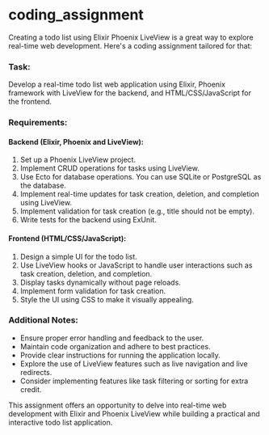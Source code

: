 # coding_assignment

Creating a todo list using Elixir Phoenix LiveView is a great way to explore real-time web development. Here's a coding assignment tailored for that:

### Task:
Develop a real-time todo list web application using Elixir, Phoenix framework with LiveView for the backend, and HTML/CSS/JavaScript for the frontend.

### Requirements:

#### Backend (Elixir, Phoenix and LiveView):
1. Set up a Phoenix LiveView project.
2. Implement CRUD operations for tasks using LiveView.
3. Use Ecto for database operations. You can use SQLite or PostgreSQL as the database.
4. Implement real-time updates for task creation, deletion, and completion using LiveView.
5. Implement validation for task creation (e.g., title should not be empty).
6. Write tests for the backend using ExUnit.

#### Frontend (HTML/CSS/JavaScript):
1. Design a simple UI for the todo list.
2. Use LiveView hooks or JavaScript to handle user interactions such as task creation, deletion, and completion.
3. Display tasks dynamically without page reloads.
4. Implement form validation for task creation.
5. Style the UI using CSS to make it visually appealing.

### Additional Notes:
- Ensure proper error handling and feedback to the user.
- Maintain code organization and adhere to best practices.
- Provide clear instructions for running the application locally.
- Explore the use of LiveView features such as live navigation and live redirects.
- Consider implementing features like task filtering or sorting for extra credit.

This assignment offers an opportunity to delve into real-time web development with Elixir and Phoenix LiveView while building a practical and interactive todo list application.
